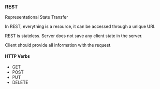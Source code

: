 ### REST
Representational State Transfer

In REST, everything is a resource, it can be accessed through a unique URI.

REST is stateless. Server does not save any client state in the server.

Client should provide all information with the request.

#### HTTP Verbs
* GET
* POST
* PUT
* DELETE



